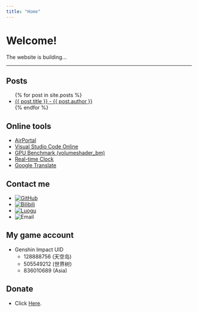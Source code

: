 ```yaml
---
title: "Home"
---
```


# Welcome!

The website is building...

------

## Posts
<ul>
  {% for post in site.posts %}
    <li>
      <a href="{{ post.url }}">{{ post.title }} - {{ post.author }}</a>
    </li>
  {% endfor %}
</ul>

## Online tools

- [AirPortal](https://airportal.cn "AirPortal")
- [Visual Studio Code Online](https://vscode.dev "Visual Studio Code Online")
- [GPU Benchmark (volumeshader_bm)](https://cznull.github.io/vsbm "GPU Benchmark (volumeshader_bm)")
- [Real-time Clock](./pages/clock "Real-time Clock")
- [Google Translate](https://translate.google.com "Google Translate")

## Contact me

- [![GitHub](https://img.shields.io/badge/GitHub-livcm-brightgreen.svg?style=flat-square&logo=github "GitHub")](https://github.com/livcm/)
- [![Bilibili](https://img.shields.io/badge/Bilibili-奇幻菌livcm-ff69b4.svg?style=flat-square&logo=bilibili "Bilibili")](https://space.bilibili.com/423883286/)
- [![Luogu](https://img.shields.io/badge/Luogu-livcm-blue.svg?style=flat-square "Luogu")](https://www.luogu.com.cn/user/479197)
- ![Email](https://img.shields.io/badge/Email-15578180582%40qq.com-blue.svg?style=flat-square&logo=maildotru "Email")

## My game account

- Genshin Impact UID
  - 128888756 (天空岛)
  - 505549212 (世界树)
  - 836010689 (Asia)

## Donate

- Click [Here](./pages/donate "Donate").